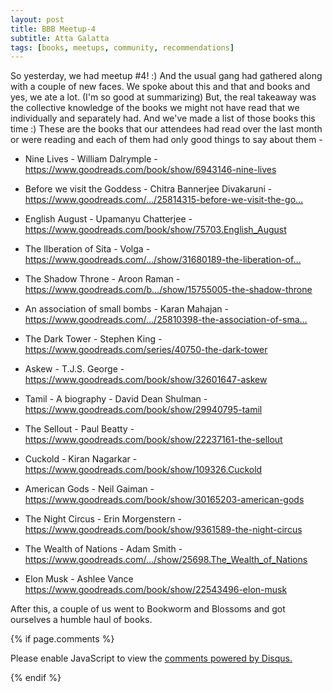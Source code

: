 ```yaml
---
layout: post
title: BBB Meetup-4
subtitle: Atta Galatta
tags: [books, meetups, community, recommendations]
---
```


So yesterday, we had meetup #4! :) And the usual gang had gathered along with a couple of new faces.
We spoke about this and that and books and yes, we ate a lot. 
(I'm so good at summarizing)
But, the real takeaway was the collective knowledge of the books we might not have read that we individually and separately had. And we've made a list of those books this time :)
These are the books that our attendees had read over the last month or were reading and each of them had only good things to say about them -

- Nine Lives - William Dalrymple - https://www.goodreads.com/book/show/6943146-nine-lives

- Before we visit the Goddess - Chitra Bannerjee Divakaruni -https://www.goodreads.com/…/25814315-before-we-visit-the-go…

- English August - Upamanyu Chatterjee - 
https://www.goodreads.com/book/show/75703.English_August

- The lIberation of Sita - Volga - https://www.goodreads.com/…/show/31680189-the-liberation-of…

- The Shadow Throne - Aroon Raman - 
https://www.goodreads.com/b…/show/15755005-the-shadow-throne

- An association of small bombs - Karan Mahajan - 
https://www.goodreads.com/…/25810398-the-association-of-sma…

- The Dark Tower - Stephen King - 
https://www.goodreads.com/series/40750-the-dark-tower

- Askew - T.J.S. George - 
https://www.goodreads.com/book/show/32601647-askew

- Tamil - A biography - David Dean Shulman -
https://www.goodreads.com/book/show/29940795-tamil

- The Sellout - Paul Beatty - 
https://www.goodreads.com/book/show/22237161-the-sellout

- Cuckold - Kiran Nagarkar - 
https://www.goodreads.com/book/show/109326.Cuckold

- American Gods - Neil Gaiman -
https://www.goodreads.com/book/show/30165203-american-gods

- The Night Circus - Erin Morgenstern -
https://www.goodreads.com/book/show/9361589-the-night-circus

- The Wealth of Nations - Adam Smith - 
https://www.goodreads.com/…/show/25698.The_Wealth_of_Nations

- Elon Musk - Ashlee Vance 
https://www.goodreads.com/book/show/22543496-elon-musk

After this, a couple of us went to Bookworm and Blossoms and got ourselves a humble haul of books.

{% if page.comments %}
<div id="disqus_thread"></div>
<script>

/**
*  RECOMMENDED CONFIGURATION VARIABLES: EDIT AND UNCOMMENT THE SECTION BELOW TO INSERT DYNAMIC VALUES FROM YOUR PLATFORM OR CMS.
*  LEARN WHY DEFINING THESE VARIABLES IS IMPORTANT: https://disqus.com/admin/universalcode/#configuration-variables*/
/*
var disqus_config = function () {
this.page.url = brokebibliophilesbangalore.github.io/2017-08-26-BBB-Meetup-4;
  // Replace PAGE_URL with your page's canonical URL variable
this.page.identifier = 2017-08-26-BBB-Meetup-4; 
// Replace PAGE_IDENTIFIER with your page's unique identifier variable
};
*/
(function() { // DON'T EDIT BELOW THIS LINE
var d = document, s = d.createElement('script');
s.src = 'https://brokebibliophilesbangalore.disqus.com/embed.js';
s.setAttribute('data-timestamp', +new Date());
(d.head || d.body).appendChild(s);
})();
</script>
<noscript>Please enable JavaScript to view the <a href="https://disqus.com/?ref_noscript">comments powered by Disqus.</a></noscript>
                            
{% endif %}